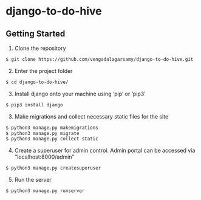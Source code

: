 # django-to-do-hive

## Getting Started

1. Clone the repository
```bash
$ git clone https://github.com/vengadalagarsamy/django-to-do-hive.git
```
2. Enter the project folder
```bash
$ cd django-to-do-hive/
```
3. Install django onto your machine using ‘pip’ or ‘pip3’
```bash
$ pip3 install django
```
3. Make migrations and collect necessary static files for the site
```bash
$ python3 manage.py makemigrations
$ python3 manage.py migrate
$ python3 manage.py collect static
```
4. Create a superuser for admin control. Admin portal can be accessed via “localhost:8000/admin”
```bash
$ python3 manage.py createsuperuser
```
5. Run the server
```bash
$ python3 manage.py runserver
```
